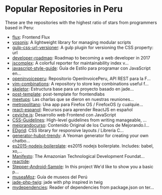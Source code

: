 # Popular Repositories in Peru

These are the repositories with the highest ratio of stars from programmers based in Peru:

- [flux](https://github.com/frontend-labs/flux): Frontend Flux
- [yosonjs](https://github.com/frontend-labs/yosonjs): A lightweight library for managing modular scripts
- [gulp-css-url-versioner](https://github.com/jansanchez/gulp-css-url-versioner): A gulp plugin for versioning the CSS property: url
- [developer-roadmap](https://github.com/kamranahmedse/developer-roadmap): Roadmap to becoming a web developer in 2017
- [jscomplex](https://github.com/jansanchez/jscomplex): A colorful reporter for maintainability index v...
- [javascript-style-guide](https://github.com/paolocarrasco/javascript-style-guide): Guía de Estilo para programar con JavaScript en...
- [openinvoiceperu](https://github.com/erickorlando/openinvoiceperu): Repositorio OpenInvoicePeru, API REST para la F...
- [vim-combinations](https://github.com/frontend-labs/vim-combinations): A repository to store key combinations useful f...
- [skeletor](https://github.com/erikfloresq/skeletor): Estructura base para un proyecto basado en jade...
- [post-template](https://github.com/frontend-labs/post-template): post-template for frontendlabs
- [meetups](https://github.com/Frontendpe/meetups): Las charlas que se dieron en nuestras reuniones...
- [metropolitano](https://github.com/juaneladio/metropolitano): Una app para Firefox OS / FirefoxOS (y cualquie...
- [react-espanol](https://github.com/jlobos/react-espanol): Recursos para aprender ReactJS en español
- [ceviche.js](https://github.com/hpneo/ceviche.js): Desarrollo web Frontend con JavaScript
- [CSS-Guidelines](https://github.com/Wakkos/CSS-Guidelines): High-level guidelines from writing manageable, ...
- [mejorandocurso](https://github.com/platzi/mejorandocurso): Contenido Original de los Cursos de Mejorando.l...
- [EDgrid](https://github.com/escueladigital/EDgrid): CSS library for responsive layouts / Libreria C...
- [generator-hubot-trendy](https://github.com/jansanchez/generator-hubot-trendy): A Yeoman generator for creating your own chatbo...
- [es2015-nodejs-boilerplate](https://github.com/jansanchez/es2015-nodejs-boilerplate): es2015 nodejs boilerplate. Includes: babel, xo,...
- [Manifesto](https://github.com/AmazonTechFoundation/Manifesto): The Amazonian Technological Development Foundat...
- [reactide](https://github.com/reactide/reactide): 
- [Stepper-Android-Sample](https://github.com/orbismobile/Stepper-Android-Sample): In this project We'd like to show you a basic p...
- [museaMoz](https://github.com/AngelFQC/museaMoz): Guía de museos del Perú
- [jade-php-twig](https://github.com/juanpablocs/jade-php-twig): jade with php inspired in twig
- [mydependencies](https://github.com/jansanchez/mydependencies): Reader of dependencies from package.json on ter...
